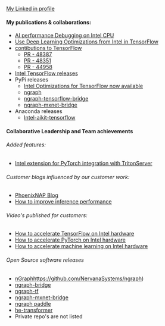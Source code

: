 [My Linked in profile](https://www.linkedin.com/in/ramaketineni/)

#### My publications & collaborations:
* [AI performance Debugging on Intel CPU](https://www.intel.com/content/www/us/en/developer/articles/technical/debugging-ai-performance-on-intel-cpus.html)
* [Use Deep Learning Optimizations from Intel in TensorFlow](https://www.intel.com/content/www/us/en/developer/articles/news/leverage-deep-learning-optimizations-tensorflow.html#gs.4znpto)
* [contibutions to TensorFlow](https://github.com/tensorflow/tensorflow/pulls?q=is%3Apr+rsketine)
  * [PR - 48387](https://github.com/tensorflow/tensorflow/pull/48387)
  * [PR - 48351](https://github.com/tensorflow/tensorflow/pull/48351)
  * [PR - 44958](https://github.com/tensorflow/tensorflow/pull/44958)
* [Intel TensorFlow releases](https://github.com/Intel-tensorflow/tensorflow/releases/tag/v2.5.0)
* PyPi releases
  * [Intel Optimizations for TensorFlow now available](https://pypi.org/project/tensorflow-intel/)
  * [ngraph](https://pypi.org/search/?q=ngraph)
  * [ngraph-tensorflow-bridge](https://pypi.org/project/ngraph-tensorflow-bridge/)
  * [ngraph-mxnet-bridge](https://pypi.org/project/ngraph-mxnet/)
* Anaconda releases
  * [Intel-aikit-tensorflow](https://anaconda.org/intel/intel-aikit-tensorflow)

#### Collaborative Leadership and Team achievements

###### Added features:
* [Intel extension for PyTorch integration with TritonServer](https://github.com/swanandmhalagi/intel-ai-inference-samples/tree/triton_IPEX/IPEX_OOB_with_triton)

###### Customer blogs influenced by our customer work:
* [PhoenixNAP Blog](https://www.intel.com/content/www/us/en/content-details/781651/deploy-and-manage-high-performance-physical-servers-with-cloud-like-ease.html?DocID=781651)
* [How to improve inference performance](https://medium.com/@amerather_9719/intel-optimization-at-netflix-79ef0efb9d2)

###### Video's published for customers:
* [How to accelerate TensorFlow on Intel hardware](https://www.intel.com/content/www/us/en/developer/articles/technical/how-to-accelerate-tensorflow-on-intel-hardware.html)
* [How to accelerate PyTorch on Intel hardware](https://www.intel.com/content/www/us/en/developer/articles/technical/increase-pytorch-inference-throughput-by-4x.html)
* [How to accelerate machine learning on Intel hardware](https://www.intel.com/content/www/us/en/developer/articles/technical/accelerate-end-to-end-machine-learning.html)

###### Open Source software releases
* [nGraph](https://github.com/NervanaSystems/ngraph)https://github.com/NervanaSystems/ngraph)
* [ngraph-bridge](https://github.com/NervanaSystems/ngraph-bridge)
* [ngraph-tf](https://github.com/NervanaSystems/ngraph-tf)
* [ngraph-mxnet-bridge](https://github.com/NervanaSystems/ngraph-mxnet-bridge)
* [ngraph paddle](https://github.com/NervanaSystems/Paddle)
* [he-transformer](https://github.com/NervanaSystems/he-transformer)
* Private repo's are not listed 
